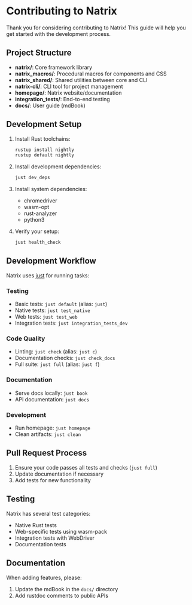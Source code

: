 # Contributing to Natrix

Thank you for considering contributing to Natrix! This guide will help you get started with the development process.

## Project Structure

- **natrix/**: Core framework library
- **natrix_macros/**: Procedural macros for components and CSS
- **natrix_shared/**: Shared utilities between core and CLI
- **natrix-cli/**: CLI tool for project management
- **homepage/**: Natrix website/documentation
- **integration_tests/**: End-to-end testing
- **docs/**: User guide (mdBook)

## Development Setup

1. Install Rust toolchains:
   ```sh
   rustup install nightly
   rustup default nightly
   ```

2. Install development dependencies:
   ```sh
   just dev_deps
   ```

3. Install system dependencies:
   - chromedriver
   - wasm-opt
   - rust-analyzer
   - python3

4. Verify your setup:
   ```sh
   just health_check
   ```

## Development Workflow

Natrix uses [just](https://github.com/casey/just) for running tasks:

### Testing

- Basic tests: `just default` (alias: `just`)
- Native tests: `just test_native`
- Web tests: `just test_web`
- Integration tests: `just integration_tests_dev`

### Code Quality

- Linting: `just check` (alias: `just c`)
- Documentation checks: `just check_docs`
- Full suite: `just full` (alias: `just f`)

### Documentation

- Serve docs locally: `just book`
- API documentation: `just docs`

### Development

- Run homepage: `just homepage`
- Clean artifacts: `just clean`

## Pull Request Process

1. Ensure your code passes all tests and checks (`just full`)
2. Update documentation if necessary
3. Add tests for new functionality

## Testing

Natrix has several test categories:
- Native Rust tests
- Web-specific tests using wasm-pack
- Integration tests with WebDriver
- Documentation tests

## Documentation

When adding features, please:
1. Update the mdBook in the `docs/` directory
2. Add rustdoc comments to public APIs
